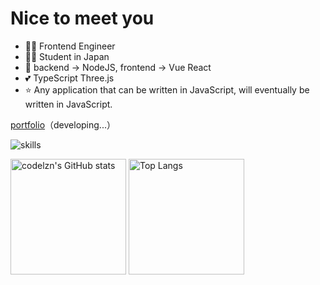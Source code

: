 # Nice to meet you

- 👨‍💻 Frontend Engineer
- 👨‍🎓 Student in Japan
- 📝 backend -> NodeJS, frontend -> Vue React
- 💕 TypeScript Three.js
- ⭐️ Any application that can be written in JavaScript, will eventually be written in JavaScript.

[portfolio](https://codelzn.com)（developing...）

![skills](https://skillicons.dev/icons?i=ps,ai,xd,figma,blender,vscode,github,html,css,sass,ts,tailwind,nextjs,nuxtjs,nodejs)

<img src="https://github-readme-stats-one-bice.vercel.app/api?username=codelzn&count_private=true&theme=calm&show_icons=true&include_all_commits=true&role=OWNER,ORGANIZATION_MEMBER,COLLABORATOR" alt="codelzn's GitHub stats" height="185px" /> <img src="https://github-readme-stats-one-bice.vercel.app/api/top-langs/?username=codelzn&layout=compact&langs_count=8&theme=calm&role=OWNER,COLLABORATOR" alt="Top Langs" height="185px" />
